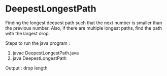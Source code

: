 # DeepestLongestPath

Finding the longest deepest path such that the next number is smaller than the previous number.
Also, if there are multiple longest paths, find the path with the largest drop.

Steps to run the java program :
1. javac DeepestLongestPath.java
2. java DeepestLongestPath

Output : 
drop 
length

